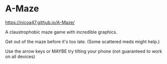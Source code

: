 # A-Maze

https://nicoa47.github.io/A-Maze/

A claustrophobic maze game with incredible graphics.

Get out of the maze before it's too late. (Some scattered meds might help.)

Use the arrow keys or MAYBE try tilting your phone (not guaranteed to work on all devices)
